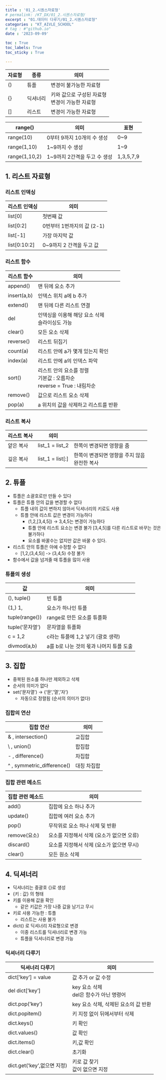 ```yaml
---
title : '01_2.시퀀스자료형' 
# permalink: /KT_DX/01_2.시퀀스자료형/
excerpt : "01.데이터 다루기/01_2.시퀀스자료형"
categories : "KT_AIVLE_SCHOOL"
# tag : #"github.io"
date : '2023-09-09'

toc : True
toc_labels: True
toc_sticky : True

---
```


| 자료형 | 종류 | 의미 |
| --- | --- | --- |
| () | 튜플 | 변경이 불가능한 자료형 |
| {} | 딕셔너리 | 키와 값으로 구성된 자료형  <br> 변경이 가능한 자료형|
| [] | 리스트 | 변경이 가능한 자료형 |

<p></p>

| range() | 의미 | 표현 |
| --- | --- | --- |
| range(10) | 0부터 9까지 10개의 수 생성 | 0~9 |
| range(1,10) | 1~9까지 수 생성 | 1~9 |
| range(1,10,2) | 1~9까지 2간격을 두고 수 생성 | 1,3,5,7,9 |


## 1. 리스트 자료형
### 리스트 인덱싱
<p></p>

| 리스트 인덱싱 | 의미 |
| --- | --- |
| list[0] | 첫번째 값 |
| list[0:2] | 0번부터 1번까지의 값 (2-1) |
| list[-1] | 가장 마지막 값 |
| list[0:10:2] | 0~9까지 2 간격을 두고 값  |

### 리스트 함수
<p></p>

| 리스트 함수 | 의미 |
| --- | --- |
| append() | 맨 뒤에 요소 추가 |
| insert(a,b) | 인덱스 위치 a에 b 추가 |
| extend() | 맨 뒤에 다른 리스트 연결 |
| del  | 인덱싱을 이용해 해당 요소 삭제 <br> 슬라이싱도 가능|
| clear() | 모든 요소 삭제 |
| reverse() | 리스트 뒤집기 |
| count(a) | 리스트 안에 a가 몇개 있는지 확인 |
| index(a) | 리스트 안에 a의 인덱스 파악 |
| sort() | 리스트 안의 요소를 정렬 <br> 기본값 : 오름차순 <br> reverse = True : 내림차순|
| remove() | 값으로 리스트 요소 삭제 |
| pop(a) | a 위치의 값을 삭제하고 리스트를 반환 |

<p></p>

### 리스트 복사
<p></p>

| 리스트 복사 |  의미 | |
| --- | --- | --- |
| 얕은 복사 | list_1 = list_2 | 한쪽이 변경되면 영향을 줌 |
| 깊은 복사 | list_1 = list[:] | 한쪽이 변경되면 영향을 주지 않음 <br> 완전한 복사|


## 2. 튜플

- 튜플은 소괄호로만 만들 수 있다
- 튜플은 튜플 안의 값을 변경할 수 없다
    - 튜플 내의 값이 변하지 않아서 딕셔너리의 키로도 사용
    - 튜플 안에 리스트 값은 변경이 가능하다
        - (1,2,[3,4,5]) → 3,4,5는 변경이 가능하다
        - 튜플 안에 리스트 요소는 변경 불가
        [3,4,5]를 다른 리스트로 바꾸는 것은 불가하다
        - 요소를 바꿀수는 없지만 값은 바꿀 수 있다.
- 리스트 안의 튜플은 아예 수정할 수 없다
    - [1,2,(3,4,5)] -> (3,4,5) 수정 불가
- 함수에서 값을 넘겨줄 때 튜플을 많이 사용

<p></p>

### 튜플의 생성

| 값  | 의미 |
| --- | --- |
| (), tuple() | 빈 튜플  |
| (1,) 1, | 요소가 하나인 튜플 |
| tuple(range()) | range로 만든 요소를 튜플화 |
| tuple(’문자열’) | 문자열을 튜플화 |
| c = 1,2 | c라는 튜플에 1,2 넣기 (괄호 생략) |
| divmod(a,b) | a를 b로 나눈 것의 몫과 나머지 튜플 도출 |

<p></p>

## 3. 집합

- 중복된 원소를 하나만 제외하고 삭제
- 순서의 의미가 없다
- set(’문자열’) → {‘문’,’열’,’자’}
    - 자동으로 정렬됨 (순서의 의미가 없다)

<p></p>

### 집합의 연산

| 집합 연산  | 의미 |
| --- | --- |
| & , intersection() | 교집합 |
| \  , union() | 합집합 |
| - , difference() | 차집합 |
| ^ , symmetric_difference()  | 대칭 차집합 |

<p></p>

### 집합 관련 메소드

| 집합 관련 메소드  | 의미 |
| --- | --- |
| add() | 집합에 요소 하나 추가 |
| update() | 집합에 여러 요소 추가 |
| pop() | 무작위로 요소 하나 삭제 및 반환 |
| remove(요소) | 요소를 지정해서 삭제 (요소가 없으면 오류) |
| discard() | 요소를 지정해서 삭제 (요소가 없으면 무시) |
| clear() | 모든 원소 삭제 |

<p></p>

## 4. 딕셔너리

- 딕셔너리는 중괄호 {}로 생성
- {키 : 값} 의 형태
- 키를 이용해 값을 확인
    - 같은 키값은 가장 나중 값을 남기고 무시
- 키로 사용 가능한 : 튜플
    - 리스트는 사용 불가
- dict() 로 딕셔너리 자료형으로 변경
    - 이중 리스트를 딕셔너리로 변경 가능
    - 튜플을 딕셔너리로 변경 가능

<p></p>

### 딕셔너리 다루기

| 딕셔너리 다루기  | 의미 |
| --- | --- |
| dict[’key’] = value | 값 추가 or 값 수정 |
| del dict[’key’] | key 요소 삭제 <br> del은 함수가 아닌 명령어|
| dict.pop(’key’) | key 요소 삭제, 삭제된 요소의 값 반환 |
| dict.popitem() | 키 지정 없이 뒤에서부터 삭제 |
| dict.keys() | 키 확인 |
| dict.values() | 값 확인 |
| dict.items() | 키,값 확인 |
| dict.clear() | 초기화 |
| dict.get(’key’,없으면 지정) | 키로 값 찾기 <br> 값이 없으면 지정 |